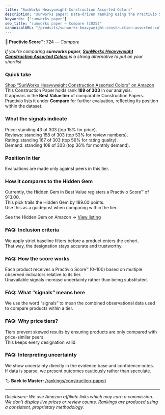 ```yaml
---
title: "SunWorks Heavyweight Construction Assorted Colors"
description: "sunworks paper: Data-driven ranking using the Practivio Score™. Positioned by quality, value, demand, findability, momentum."
keywords: ["sunworks paper"]
seo_title: "sunworks paper — Compare (2025)"
canonicalURL: "/products/sunworks-heavyweight-construction-assorted-colors-B003PJADHS/"
---
```


**🛒 Practivio Score™:** 724 — _Compare_


*If you're comparing **sunworks paper**, **[SunWorks Heavyweight Construction Assorted Colors](https://www.amazon.com/dp/B003PJADHS?tag=practivio-20)** is a strong alternative to put on your shortlist.*
### Quick take
[Shop “SunWorks Heavyweight Construction Assorted Colors” on Amazon](https://www.amazon.com/dp/B003PJADHS?tag=practivio-20)
This Construction Paper holds rank **189 of 303** in our analysis.  
It appears in the **Best Value tier** of comparable Construction Papers.  
Practivio lists it under **Compare** for further evaluation, reflecting its position within the dataset.

### What the signals indicate
Price: standing 43 of 303 (top 15% for price).  
Reviews: standing 158 of 303 (top 53% for review numbers).  
Rating: standing 167 of 303 (top 56% for rating quality).  
Demand: standing 108 of 303 (top 36% for monthly demand).

### Position in tier
Evaluations are made only against peers in this tier.

### How it compares to the Hidden Gem
Currently, the Hidden Gem in Best Value registers a Practivio Score™ of 913.00.  
This pick trails the Hidden Gem by 189.00 points.  
Use this as a guidepost when comparing within the tier.  

See the Hidden Gem on Amazon → [View listing](https://www.amazon.com/dp/B01LX0UJBN?tag=practivio-20)

### FAQ: Inclusion criteria
We apply strict baseline filters before a product enters the cohort.  
That way, the designation stays accurate and trustworthy.

### FAQ: How the score works
Each product receives a Practivio Score™ (0–100) based on multiple observed indicators relative to its tier.  
Unavailable signals increase uncertainty rather than being substituted.

### FAQ: What “signals” means here
We use the word “signals” to mean the combined observational data used to compare products within a tier.

### FAQ: Why price tiers?
Tiers prevent skewed results by ensuring products are only compared with price-similar peers.  
This keeps every designation valid.

### FAQ: Interpreting uncertainty
We show uncertainty directly in the evidence base and confidence notes.  
If data is sparse, we present outcomes cautiously rather than speculate.

<!-- Missing template for Compare/CompareWithinPriceClass -->


🏷️ **Back to Master:** [/rankings/construction-paper/](/rankings/construction-paper/)

---
_Disclosure: We use Amazon affiliate links which may earn a commission. We don’t display live prices or review counts. Rankings are produced using a consistent, proprietary methodology._
